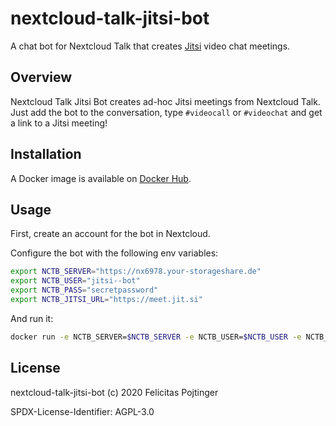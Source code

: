 # nextcloud-talk-jitsi-bot

A chat bot for Nextcloud Talk that creates [Jitsi](https://jitsi.org) video chat meetings.

## Overview

Nextcloud Talk Jitsi Bot creates ad-hoc Jitsi meetings from Nextcloud Talk. Just add the bot to the conversation, type `#videocall` or `#videochat` and get a link to a Jitsi meeting!

## Installation

A Docker image is available on [Docker Hub](https://hub.docker.com/r/pojntfx/nextcloud-talk-jitsi-bot).

## Usage

First, create an account for the bot in Nextcloud.

Configure the bot with the following env variables:

```bash
export NCTB_SERVER="https://nx6978.your-storageshare.de"
export NCTB_USER="jitsi--bot"
export NCTB_PASS="secretpassword"
export NCTB_JITSI_URL="https://meet.jit.si"
```

And run it:

```bash
docker run -e NCTB_SERVER=$NCTB_SERVER -e NCTB_USER=$NCTB_USER -e NCTB_PASS=$NCTB_PASS -e NCTB_JITSI_URL=$NCTB_JITSI_URL pojntfx/nextcloud-talk-jitsi-bot
```

## License

nextcloud-talk-jitsi-bot (c) 2020 Felicitas Pojtinger

SPDX-License-Identifier: AGPL-3.0
